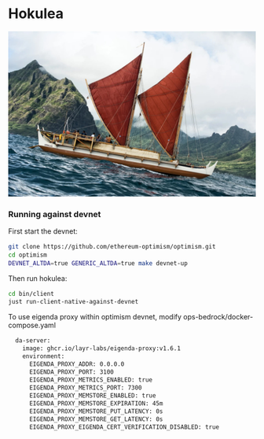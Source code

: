 # Hokulea

![](./hokulea.jpeg)

### Running against devnet

First start the devnet:
```bash
git clone https://github.com/ethereum-optimism/optimism.git
cd optimism
DEVNET_ALTDA=true GENERIC_ALTDA=true make devnet-up
```
Then run hokulea:
```bash
cd bin/client
just run-client-native-against-devnet
```

To use eigenda proxy within optimism devnet, modify ops-bedrock/docker-compose.yaml

```
  da-server:
    image: ghcr.io/layr-labs/eigenda-proxy:v1.6.1
    environment:
      EIGENDA_PROXY_ADDR: 0.0.0.0
      EIGENDA_PROXY_PORT: 3100
      EIGENDA_PROXY_METRICS_ENABLED: true
      EIGENDA_PROXY_METRICS_PORT: 7300
      EIGENDA_PROXY_MEMSTORE_ENABLED: true
      EIGENDA_PROXY_MEMSTORE_EXPIRATION: 45m
      EIGENDA_PROXY_MEMSTORE_PUT_LATENCY: 0s
      EIGENDA_PROXY_MEMSTORE_GET_LATENCY: 0s
      EIGENDA_PROXY_EIGENDA_CERT_VERIFICATION_DISABLED: true
```
